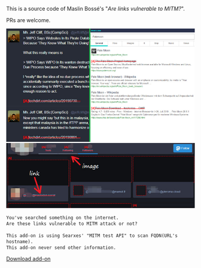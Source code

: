 This is a source code of Maslin Bossé's "*Are links vulnerable to MITM?*".

PRs are welcome.


![](../../image/addon_ismitmlink_1.jpg)
![](../../image/addon_ismitmlink_2.jpg)


```
You've searched something on the internet.
Are these links vulnerable to MITM attack or not?

This add-on is using Searxes' "MITM test API" to scan FQDN(URL's hostname).
This add-on never send other information.
```

[Download add-on](https://api.searxes.eu.org/_/addon.php?dl=dl&for=ismitmlink)